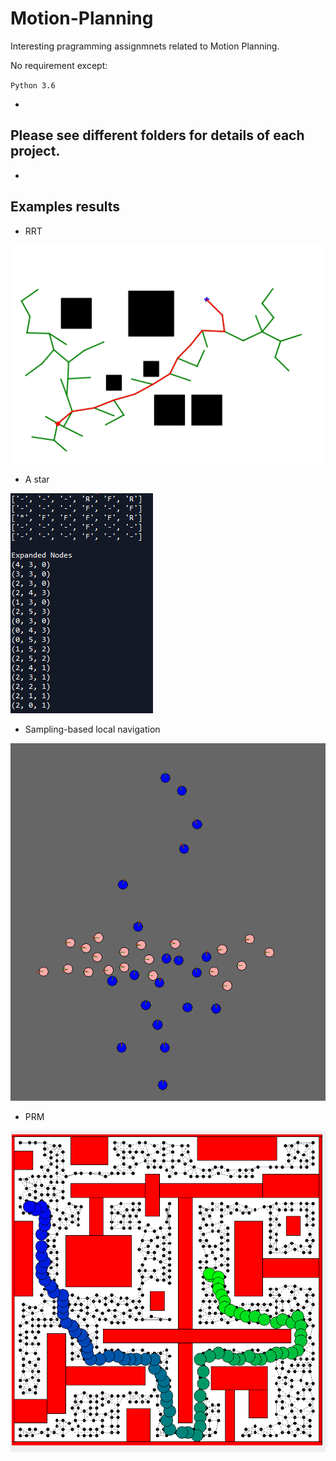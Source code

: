 # Motion-Planning

Interesting pragramming assignmnets related to Motion Planning.

No requirement except:

`Python 3.6`

-
## Please see different folders for details of each project.
-

## Examples results

* RRT

![image4](https://github.com/SidSong01/Motion-Planning/blob/master/RRT/RRT.png)

* A star

![image1](https://github.com/SidSong01/Motion-Planning/blob/master/Discrete%20Planning%20with%20Astar/example.png)

* Sampling-based local navigation

![image2](https://github.com/SidSong01/Motion-Planning/blob/master/Sampling-Based%20Local%20Navigation/example.png)

* PRM

![image3](https://github.com/SidSong01/Motion-Planning/blob/master/Sampling-Based%20Navigation%20with%20PRM/example.png)
